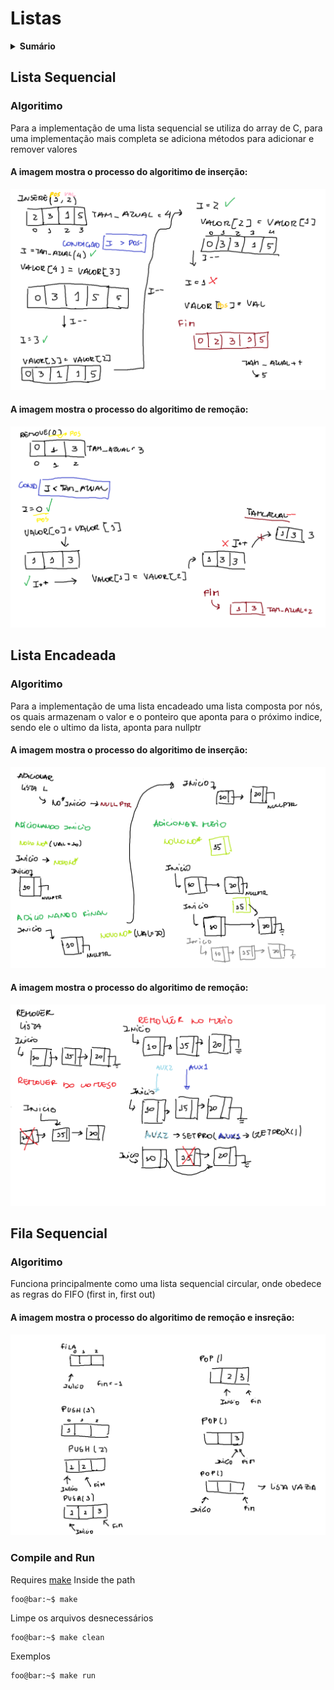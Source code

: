# Listas

<details><summary> <strong>Sumário</strong></summary>

* [Lista Sequencial](https://github.com/LeomaxFilho/listas?tab=readme-ov-file#lista-sequencial)

* [Lista Encadeada](https://github.com/LeomaxFilho/listas?tab=readme-ov-file#lista-encadeada)
  
* [Fila Encadeada](https://github.com/LeomaxFilho/listas#fila-sequencial)
</details>


## Lista Sequencial
### Algoritimo
  Para a implementação de uma lista sequencial se utiliza do array de C, para uma implementação mais completa se adiciona métodos para adicionar e remover valores
  
#### A imagem mostra o processo do algoritimo de inserção:

![Imagem1](/Lista_seq/Insere.png)

#### A imagem mostra o processo do algoritimo de remoção:

![Imagem2](/Lista_seq/Remove.png)

## Lista Encadeada
### Algoritimo
  Para a implementação de uma lista encadeado uma lista composta por nós, os quais armazenam o valor e o ponteiro que aponta para o próximo indice, sendo ele o ultimo da lista, aponta para nullptr

  #### A imagem mostra o processo do algoritimo de inserção:

![Imagem3](/Lista_enc/Adicionar_how.png)

#### A imagem mostra o processo do algoritimo de remoção:

![Imagem4](/Lista_enc/Remover_how.png)

## Fila Sequencial
### Algoritimo
  Funciona principalmente como uma lista sequencial circular, onde obedece as regras do FIFO (first in, first out)
  
#### A imagem mostra o processo do algoritimo de remoção e insreção:

![Imagem4](/Fila_enc/How.png)

### Compile and Run
Requires [make](https://www.gnu.org/software/make/)
Inside the path
```console
foo@bar:~$ make
```
Limpe os arquivos desnecessários
```console
foo@bar:~$ make clean
```
Exemplos
```console
foo@bar:~$ make run
```
